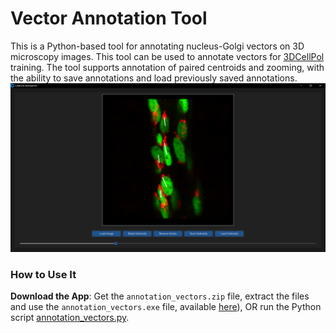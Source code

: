 # Vector Annotation Tool

This is a Python-based tool for annotating nucleus-Golgi vectors on 3D microscopy images. This tool can be used to annotate vectors for [3DCellPol](https://papers.ssrn.com/sol3/papers.cfm?abstract_id=4947066) training.
The tool supports annotation of paired centroids and zooming, with the ability to save annotations and load previously saved annotations.
![](https://github.com/HemaxiN/VectorAnnotationTool/blob/main/images/annotation_tool.png)



### How to Use It

**Download the App**: Get the `annotation_vectors.zip` file, extract the files and use the ```annotation_vectors.exe``` file, available [here](https://huggingface.co/Hemaxi/VectorAnnotationTool/tree/main)), OR  run the Python script [annotation_vectors.py](https://github.com/HemaxiN/VectorAnnotationTool/blob/main/annotation_vectors.py).
   
